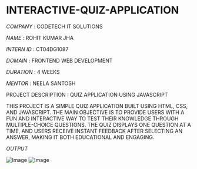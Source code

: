 # INTERACTIVE-QUIZ-APPLICATION

*COMPANY* : CODETECH IT SOLUTIONS

*NAME*  : ROHIT KUMAR JHA

*INTERN ID* : CT04DG1087

*DOMAIN* : FRONTEND WEB DEVELOPMENT

*DURATION* : 4 WEEKS

*MENTOR* : NEELA SANTOSH

PROJECT DESCRIPTION : QUIZ APPLICATION USING JAVASCRIPT

THIS PROJECT IS A SIMPLE QUIZ APPLICATION BUILT USING HTML, CSS, AND JAVASCRIPT. THE MAIN OBJECTIVE IS TO PROVIDE USERS WITH A FUN AND INTERACTIVE WAY TO TEST THEIR KNOWLEDGE THROUGH MULTIPLE-CHOICE QUESTIONS. THE QUIZ DISPLAYS ONE QUESTION AT A TIME, AND USERS RECEIVE INSTANT FEEDBACK AFTER SELECTING AN ANSWER, MAKING IT BOTH EDUCATIONAL AND ENGAGING.

*OUTPUT*

![Image](https://github.com/user-attachments/assets/77089f54-9b76-4450-b422-d31858ba24aa)
![Image](https://github.com/user-attachments/assets/e1b00f47-5844-48c5-9a84-83f1c759984e)
